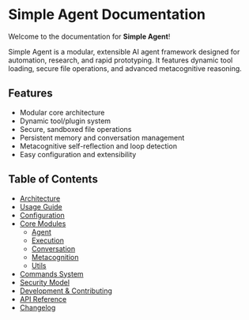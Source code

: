 # Simple Agent Documentation

Welcome to the documentation for **Simple Agent**!

Simple Agent is a modular, extensible AI agent framework designed for automation, research, and rapid prototyping. It features dynamic tool loading, secure file operations, and advanced metacognitive reasoning.

## Features
- Modular core architecture
- Dynamic tool/plugin system
- Secure, sandboxed file operations
- Persistent memory and conversation management
- Metacognitive self-reflection and loop detection
- Easy configuration and extensibility

## Table of Contents
- [Architecture](architecture.md)
- [Usage Guide](usage.md)
- [Configuration](configuration.md)
- [Core Modules](core/index.md)
  - [Agent](core/agent.md)
  - [Execution](core/execution.md)
  - [Conversation](core/conversation.md)
  - [Metacognition](core/metacognition.md)
  - [Utils](core/utils.md)
- [Commands System](commands.md)
- [Security Model](security.md)
- [Development & Contributing](development.md)
- [API Reference](api_reference.md)
- [Changelog](changelog.md) 